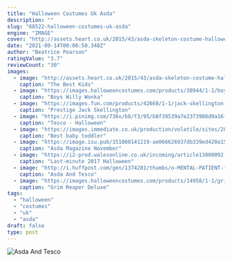 ```yaml
---
title: "Halloween Costumes Uk Asda"
description: ""
slug: "68522-halloween-costumes-uk-asda"
engine: "IMAGE"
cover: "http://assets.heart.co.uk/2015/43/asda-skeleton-costume-halloween-pr-shot-1446217394.png"
date: "2021-09-14T00:06:50.348Z"
author: "Beatrice Pearson"
ratingValue: "3.7"
reviewCount: "30"
images:
  - image: "http://assets.heart.co.uk/2015/43/asda-skeleton-costume-halloween-pr-shot-1446217394.png"
    caption: "The Best Kids"
  - image: "https://images.halloweencostumes.com/products/38944/1-1/boys-willy-wonka-costume.jpg"
    caption: "Boys Willy Wonka"
  - image: "https://images.fun.com/products/42668/1-1/jack-skellington-prestige-adult-costume.jpg"
    caption: "Prestige Jack Skellington"
  - image: "https://i.pinimg.com/736x/b8/f3/95/b8f39539a7e2373908d9a16fbeb98541--halloween.jpg"
    caption: "Tesco - Halloween"
  - image: "https://images.immediate.co.uk/production/volatile/sites/28/2019/10/asda-pumpkin-costume-0fcb5be.jpg?quality=90&resize=620%2C413"
    caption: "Best baby toddler"
  - image: "https://image.isu.pub/151008141219-ae066626937db339ed420a15900ee0e2/jpg/page_1.jpg"
    caption: "Asda Magazine November"
  - image: "https://i2-prod.walesonline.co.uk/incoming/article13809092.ece/ALTERNATES/s615b/Screen-Shot-2017-10-12-at-103454.png"
    caption: "Last-minute 2017 Halloween"
  - image: "http://i.huffpost.com/gen/1374281/thumbs/o-MENTAL-PATIENT-facebook.jpg"
    caption: "Asda And Tesco"
  - image: "https://images.halloweencostumes.com/products/14958/1-1/grim-reaper-deluxe-costume.jpg"
    caption: "Grim Reaper Deluxe"
tags:
  - "halloween"
  - "costumes"
  - "uk"
  - "asda"
draft: false
type: post
---
```



![Asda And Tesco](http://i.huffpost.com/gen/1374281/thumbs/o-MENTAL-PATIENT-facebook.jpg "Asda And Tesco")


<!--inArticleAds-->

<!--galleryOne-->


<!--inArticleAds-->

<!--galleryTwo-->


<!--galleryThree-->

